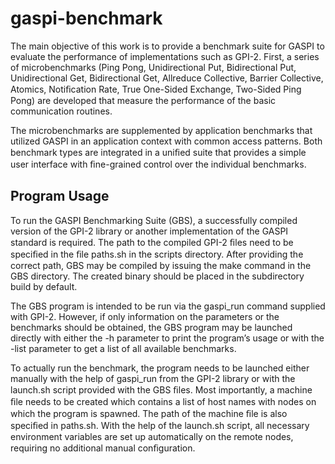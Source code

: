 # gaspi-benchmark

The main objective of this work is to provide a benchmark suite for GASPI to evaluate the performance of implementations such as GPI-2. First, a series of microbenchmarks (Ping Pong, Unidirectional Put, Bidirectional Put, Unidirectional Get, Bidirectional Get, Allreduce Collective, Barrier Collective, Atomics, Notiﬁcation Rate, True One-Sided Exchange, Two-Sided Ping Pong)  are developed that measure the performance of the basic communication routines. 

The microbenchmarks are supplemented by application benchmarks that utilized GASPI in an application context with common access patterns. Both benchmark types are integrated in a uniﬁed suite that provides a simple user interface with ﬁne-grained control over the individual benchmarks.

## Program Usage
To run the GASPI Benchmarking Suite (GBS), a successfully compiled version of the GPI-2 library or another implementation of the GASPI standard is required.
The path to the compiled GPI-2 ﬁles need to be speciﬁed in the ﬁle paths.sh in the scripts directory. After providing the correct path, GBS may be compiled by issuing the make command in the GBS directory. The created binary should be placed in the subdirectory build by default.

The GBS program is intended to be run via the gaspi_run command supplied with GPI-2. However, if only information on the parameters or the benchmarks should be obtained, the GBS program may be launched directly with either the -h parameter to print the program’s usage or with the -list parameter to get a list of all available benchmarks. 

To actually run the benchmark, the program needs to be launched either manually with the help of gaspi_run from the GPI-2 library or with the launch.sh script provided with the GBS ﬁles. Most importantly, a machine ﬁle needs to be created which contains a list of host names with nodes on which the program is spawned. The path of the machine ﬁle is also speciﬁed in paths.sh. With the help of the launch.sh script, all necessary environment variables are set up automatically on the remote nodes, requiring no additional manual conﬁguration.
